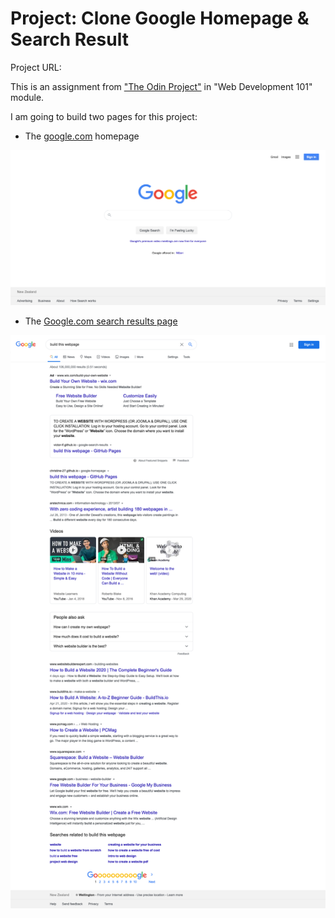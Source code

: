# Project: Clone Google Homepage & Search Result

Project URL:

This is an assignment from ["The Odin Project"](https://www.theodinproject.com "The Odin Project") in "Web Development 101" module.

I am going to build two pages for this project:

- The [google.com](https://www.google.com/) homepage

![screenshot of google.com on 25 May 2020](assets/readme-images/google-homepage.png "google.com homepage desktop version")

- The [Google.com search results page](https://www.google.com/search?q=build+this+webpage)

![screenshot of the google search result of "how to build this webpage" on 25 May 2020](assets/readme-images/google-search-result.png "google.com homepage desktop version")
